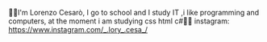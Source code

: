 🐱‍👤I'm Lorenzo Cesarò, I go to school and I study IT
,i like programming and computers, at the moment i am studying css html c#🐱‍👤
instagram: https://www.instagram.com/_.lory_.cesa_/
<!---
Cesarolorenzo/Cesarolorenzo is a ✨ special ✨ repository because its `README.md` (this file) appears on your GitHub profile.
You can click the Preview link to take a look at your changes.
--->
